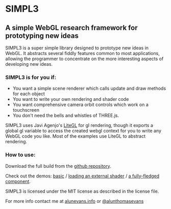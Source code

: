 # SIMPL3
## A simple WebGL research framework for prototyping new ideas
SIMPL3 is a super simple library designed to prototype new ideas in WebGL. It abstracts several fiddly features common to most applications, allowing the programmer to concentrate on the more interesting aspects of developing new ideas.

### SIMPL3 is for you if:
* You want a simple scene renderer which calls update and draw methods for each object
* You want to write your own rendering and shader code
* You want comprehensive camera orbit controls which work on a touchscreen
* You don't need the bells and whistles of THREE.js.

SIMPL3 uses Javi Agenjo's [LiteGL](http://tamats.com/projects/litegl/) for gl rendering, though it exports a global gl variable to access the created webgl context for you to write any WebGL code you like. Most of the examples use LiteGL to abstract rendering.

### How to use:

Download the full build from the [github repository](https://github.com/AlunAlun/SIMPL3/tree/master/build).

Check out the demos: [basic](http://alunevans.info/projects/SIMPL3/demos/basic/) /
 [loading an external shader](http://alunevans.info/projects/SIMPL3/demos/external_shaders/) /
 [a fully-fledged component](http://alunevans.info/projects/SIMPL3/demos/webmesh/).

SIMPL3 is licensed under the MIT license as described in the license file.

For more info contact me at [alunevans.info](http://alunevans.info) or [@alunthomasevans](https://twitter.com/alunthomasevans)
